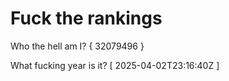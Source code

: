 # Fuck the rankings

Who the hell am I?
{ 32079496 }

What fucking year is it?
[ 2025-04-02T23:16:40Z ]

